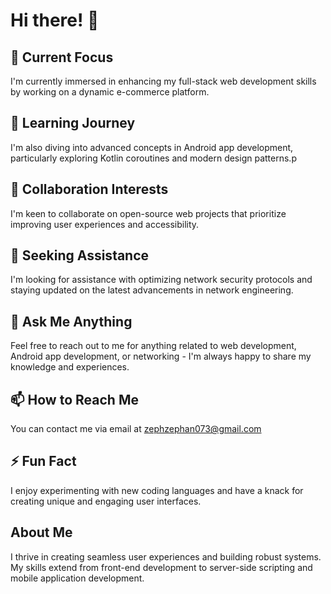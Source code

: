 # Hi there! 👋

## 🔭 Current Focus
I'm currently immersed in enhancing my full-stack web development skills by working on a dynamic e-commerce platform.

## 🌱 Learning Journey
I'm also diving into advanced concepts in Android app development, particularly exploring Kotlin coroutines and modern design patterns.p

## 👯 Collaboration Interests
I'm keen to collaborate on open-source web projects that prioritize improving user experiences and accessibility.

## 🤔 Seeking Assistance
I'm looking for assistance with optimizing network security protocols and staying updated on the latest advancements in network engineering.

## 💬 Ask Me Anything
Feel free to reach out to me for anything related to web development, Android app development, or networking - I'm always happy to share my knowledge and experiences.

## 📫 How to Reach Me
You can contact me via email at zephzephan073@gmail.com

## ⚡ Fun Fact
I enjoy experimenting with new coding languages and have a knack for creating unique and engaging user interfaces.

## About Me
I thrive in creating seamless user experiences and building robust systems. My skills extend from front-end development to server-side scripting and mobile application development.

